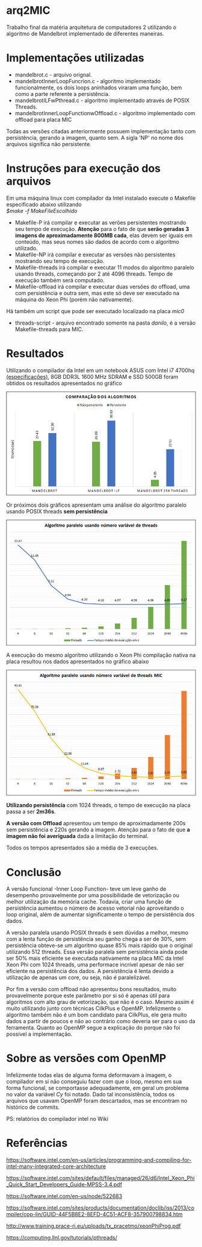 # arq2MIC
Trabalho final da matéria arquitetura de computadores 2 utilizando o algoritmo de Mandelbrot implementado de diferentes maneiras.

# Implementações utilizadas
- mandelbrot.c - arquivo orignal.  
- mandelbrotInnerLoopFuncrion.c - algoritmo implementado funcionalmente, os dois loops aninhados viraram uma função, bem  como a parte referente a persistência.  
- mandelbrotILFwPthread.c - algoritmo implementado através de POSIX Threads.  
- mandelbrotInnerLoopFunctionwOffload.c - algoritmo implementado com offload para placa MIC

Todas as versões citadas anteriormente possuem implementação tanto com persistência, gerando a imagem, quanto sem. A sigla 'NP' no nome dos arquivos significa não persistente.

# Instruções para execução dos arquivos
Em uma máquina linux com compilador da Intel instalado execute o Makefile especificado abaixo utilizando  
*$make -f MakeFileEscolhido*
- Makefile-P irá compilar e executar as verões persistentes mostrando seu tempo de execução. **Atenção** para o fato de que **serão geradas 3 imagens de aproximadamente 800MB cada**, elas devem ser iguais em conteúdo, mas seus nomes são dados de acordo com o algoritmo utilizado.
- Makefile-NP irá compilar e executar as versões não persistentes mostrando seu tempo de execução.
- Makefile-threads irá compilar e executar 11 modos do algoritmo paralelo usando threads, começando por 2 até 4096 threads. Tempo de execução também será computado.
- Makefile-offload irá compilar e executar duas versões do offload, uma com persistência e outra sem, mas este só deve ser executado na máquina do Xeon Phi (porém não nativamente).

Há também um script que pode ser executado localizado na placa *mic0*
- threads-script - arquivo encontrado somente na pasta *danilo*, é a versão Makefile-threads para MIC.

# Resultados
Utilizando o compilador da Intel em um notebook ASUS com Intel i7 4700hq [(especificações)](http://ark.intel.com/products/75116/Intel-Core-i7-4700HQ-Processor-6M-Cache-up-to-3_40-GHz), 8GB DDR3L 1600 MHz SDRAM e SSD 500GB foram obtidos os resultados apresentados no gráfico

![Notebook Asus N550J com SSD](https://github.com/dcardos/arq2MIC/blob/master/Graficos/PvsNP2.jpg)

Or próximos dois gráficos apresentam uma análise do algoritmo paralelo usando POSIX threads **sem persistência**

![Notebook Asus N550J com SSD threads](https://github.com/dcardos/arq2MIC/blob/master/Graficos/threads2.jpg)

A execução do mesmo algoritmo utilizando o Xeon Phi compilação nativa na placa resultou nos dados apresentados no gráfico abaixo

![MIC threads](https://github.com/dcardos/arq2MIC/blob/master/Graficos/threads-MIC.jpg)

**Utilizando persistência** com 1024 threads, o tempo de execução na placa passa a ser **2m36s**.

**A versão com Offload** apresentou um tempo de aproximadamente 200s sem persistência e 220s gerando a imagem. Atenção para o fato de que **a imagem não foi averiguada** dada a limitação do terminal.

Todos os tempos apresentados são a média de 3 execuções.

# Conclusão
A versão funcional -Inner Loop Function- teve um leve ganho de desempenho provavelmente por uma possibilidade de vetorização ou melhor utilização da memória cache. Todavia, criar uma função de persistência aumentou o número de acesso vetorial não aproveitando o loop original, além de aumentar significamente o tempo de persistência dos dados.

A versão paralela usando POSIX threads é sem dúvidas a melhor, mesmo com a lenta função de persistência seu ganho chega a ser de 30%, sem persistência obteve-se um algoritmo quase 85% mais rápido que o original utilizando 512 threads. Essa versão paralela sem persistência ainda pode ser 50% mais eficiente se executada nativamente na placa MIC da Intel Xeon Phi com 1024 threads, uma performace incrível apesar de não ser eficiente na persistência dos dados. A persistência é lenta devido a utilização de apenas um core, ou seja, não é paralelizável.

Por fim a versão com offload não apresentou bons resultados, muito provavelmente porque este parâmetro por si só é apenas útil para algoritmos com alto grau de vetorização, que não é o caso. Mesmo assim é muito utilizando junto com técnicas CilkPlus e OpenMP. Infelizmente o algoritmo também não é um bom candidato para CilkPlus, ele gera muito dados a partir de poucos e não ao contrário como deveria ser para o uso da ferramenta. Quanto ao OpenMP segue a explicação do porque não foi possível a implementação.

# Sobre as versões com OpenMP
Infelizmente todas elas de alguma forma deformavam a imagem, o compilador em si não conseguiu fazer com que o loop, mesmo em sua forma funcional, se comportasse adequadamente, em geral um problema no valor da variável *Cy* foi notado. Dado tal inconsistência, todos os arquivos que usavam OpenMP foram descartados, mas se encontram no histórico de commits.

PS: relatórios do compilador intel no Wiki


# Referências
https://software.intel.com/en-us/articles/programming-and-compiling-for-intel-many-integrated-core-architecture

https://software.intel.com/sites/default/files/managed/26/d6/Intel_Xeon_Phi_Quick_Start_Developers_Guide-MPSS-3.4.pdf

https://software.intel.com/en-us/node/522683

https://software.intel.com/sites/products/documentation/doclib/iss/2013/compiler/cpp-lin/GUID-44F5B8E2-8EFD-4C51-ACF8-357900798834.htm

http://www.training.prace-ri.eu/uploads/tx_pracetmo/xeonPhiProg.pdf

https://computing.llnl.gov/tutorials/pthreads/
